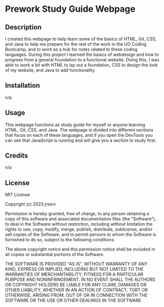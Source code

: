 # Prework Study Guide Webpage

## Description

I created this webpage to help learn some of the basics of HTML, Git, CSS, and Java to help me prepare for the rest of the work in the UO Coding Bootcamp, and to work as a hub for notes related to these coding languages. During this project I learned the basics of webdesign and how to progress from a general foundation to a functional website. Doing this, I was able to work a bit with HTML to lay out a foundation, CSS to design the look of my website, and Java to add functionality. 

## Installation

n/a

## Usage

This webpage functions as study guide for myself or anyone learning HTML, Git, CSS, and Java. The webpage is divided into different sections that focus on each of these languages, and if you open the DevTools you can see that JavaScript is running and will give you a section to study first. 

## Credits

n/a

## License

MIT License

Copyright (c) 2023 jrsevi

Permission is hereby granted, free of charge, to any person obtaining a copy
of this software and associated documentation files (the "Software"), to deal
in the Software without restriction, including without limitation the rights
to use, copy, modify, merge, publish, distribute, sublicense, and/or sell
copies of the Software, and to permit persons to whom the Software is
furnished to do so, subject to the following conditions:

The above copyright notice and this permission notice shall be included in all
copies or substantial portions of the Software.

THE SOFTWARE IS PROVIDED "AS IS", WITHOUT WARRANTY OF ANY KIND, EXPRESS OR
IMPLIED, INCLUDING BUT NOT LIMITED TO THE WARRANTIES OF MERCHANTABILITY,
FITNESS FOR A PARTICULAR PURPOSE AND NONINFRINGEMENT. IN NO EVENT SHALL THE
AUTHORS OR COPYRIGHT HOLDERS BE LIABLE FOR ANY CLAIM, DAMAGES OR OTHER
LIABILITY, WHETHER IN AN ACTION OF CONTRACT, TORT OR OTHERWISE, ARISING FROM,
OUT OF OR IN CONNECTION WITH THE SOFTWARE OR THE USE OR OTHER DEALINGS IN THE
SOFTWARE.


